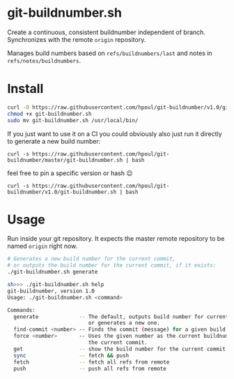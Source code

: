 # git-buildnumber.sh

Create a continuous, consistent buildnumber independent of branch.
Synchronizes with the remote `origin` repository.

Manages build numbers based on `refs/buildnumbers/last` and notes in `refs/notes/buildnumbers`.

# Install

```bash
curl -O https://raw.githubusercontent.com/hpoul/git-buildnumber/v1.0/git-buildnumber.sh
chmod +x git-buildnumber.sh
sudo mv git-buildnumber.sh /usr/local/bin/
```

If you just want to use it on a CI you could obviously also just run it directly to generate a new build number:

`curl -s https://raw.githubusercontent.com/hpoul/git-buildnumber/master/git-buildnumber.sh | bash`

feel free to pin a specific version or hash 😉️

`curl -s https://raw.githubusercontent.com/hpoul/git-buildnumber/v1.0/git-buildnumber.sh | bash`

# Usage

Run inside your git repository. It expects the master remote repository to be named `origin` right now.

```bash
# Generates a new build number for the current commit, 
# or outputs the build number for the current commit, if it exists:
./git-buildnumber.sh generate
```

```bash
sh>>> ./git-buildnumber.sh help
git-buildnumber, version 1.0
Usage: ./git-buildnumber.sh <command>

Commands:
  generate             -- The default, outputs build number for current commit
                          or generates a new one.
  find-commit <number> -- Finds the commit (message) for a given build number.
  force <number>       -- Uses the given number as the current buildnumber of
                          the current commit.
  get                  -- show the build number for the current commit (if any)
  sync                 -- fetch && push
  fetch                -- fetch all refs from remote
  push                 -- push all refs from remote
```



